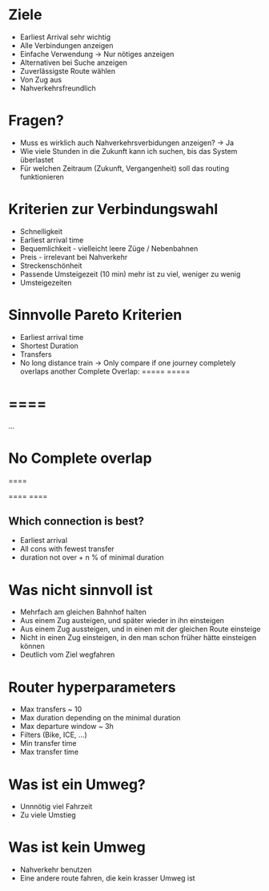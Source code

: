 # Ziele
- Earliest Arrival sehr wichtig
- Alle Verbindungen anzeigen
- Einfache Verwendung -> Nur nötiges anzeigen
- Alternativen bei Suche anzeigen
- Zuverlässigste Route wählen
- Von Zug aus
- Nahverkehrsfreundlich



# Fragen?
- Muss es wirklich auch Nahverkehrsverbidungen anzeigen? -> Ja
- Wie viele Stunden in die Zukunft kann ich suchen, bis das System überlastet
- Für welchen Zeitraum (Zukunft, Vergangenheit) soll das routing funktionieren



# Kriterien zur Verbindungswahl
- Schnelligkeit
- Earliest arrival time
- Bequemlichkeit - vielleicht leere Züge / Nebenbahnen
- Preis - irrelevant bei Nahverkehr
- Streckenschönheit
- Passende Umsteigezeit (10 min) mehr ist zu viel, weniger zu wenig
- Umsteigezeiten


# Sinnvolle Pareto Kriterien
- Earliest arrival time
- Shortest Duration
- Transfers
- No long distance train
-> Only compare if one journey completely overlaps another
Complete Overlap:
=====
=====

====
 =
...

No Complete overlap
====
  ====

====
     ====

## Which connection is best?
- Earliest arrival
- All cons with fewest transfer
- duration not over + n % of minimal duration


# Was nicht sinnvoll ist
- Mehrfach am gleichen Bahnhof halten
- Aus einem Zug austeigen, und später wieder in ihn einsteigen
- Aus einem Zug aussteigen, und in einen mit der gleichen Route einsteige
- Nicht in einen Zug einsteigen, in den man schon früher hätte einsteigen können
- Deutlich vom Ziel wegfahren


# Router hyperparameters
- Max transfers ~ 10
- Max duration depending on the minimal duration
- Max departure window ~ 3h
- Filters (Bike, ICE, ...)
- Min transfer time
- Max transfer time


# Was ist ein Umweg?
- Unnnötig viel Fahrzeit
- Zu viele Umstieg


# Was ist kein Umweg
- Nahverkehr benutzen
- Eine andere route fahren, die kein krasser Umweg ist